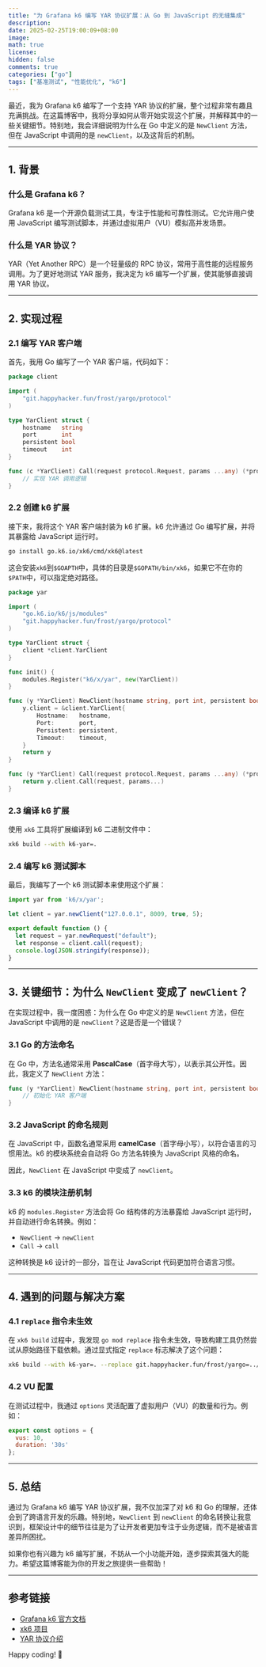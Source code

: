 ```yaml
---
title: "为 Grafana k6 编写 YAR 协议扩展：从 Go 到 JavaScript 的无缝集成"
description: 
date: 2025-02-25T19:00:09+08:00
image: 
math: true
license: 
hidden: false
comments: true
categories: ["go"]
tags: ["基准测试", "性能优化", "k6"]
---
```


最近，我为 Grafana k6 编写了一个支持 YAR 协议的扩展，整个过程非常有趣且充满挑战。在这篇博客中，我将分享如何从零开始实现这个扩展，并解释其中的一些关键细节。特别地，我会详细说明为什么在 Go 中定义的是 `NewClient` 方法，但在 JavaScript 中调用的是 `newClient`，以及这背后的机制。

---

## 1. 背景

### 什么是 Grafana k6？
Grafana k6 是一个开源负载测试工具，专注于性能和可靠性测试。它允许用户使用 JavaScript 编写测试脚本，并通过虚拟用户（VU）模拟高并发场景。

### 什么是 YAR 协议？
YAR（Yet Another RPC）是一个轻量级的 RPC 协议，常用于高性能的远程服务调用。为了更好地测试 YAR 服务，我决定为 k6 编写一个扩展，使其能够直接调用 YAR 协议。

---

## 2. 实现过程

### 2.1 编写 YAR 客户端
首先，我用 Go 编写了一个 YAR 客户端，代码如下：

```go
package client

import (
	"git.happyhacker.fun/frost/yargo/protocol"
)

type YarClient struct {
	hostname   string
	port       int
	persistent bool
	timeout    int
}

func (c *YarClient) Call(request protocol.Request, params ...any) (*protocol.Response, error) {
	// 实现 YAR 调用逻辑
}
```

### 2.2 创建 k6 扩展
接下来，我将这个 YAR 客户端封装为 k6 扩展。k6 允许通过 Go 编写扩展，并将其暴露给 JavaScript 运行时。

```bash
go install go.k6.io/xk6/cmd/xk6@latest
```

这会安装`xk6`到`$GOAPTH`中，具体的目录是`$GOPATH/bin/xk6`，如果它不在你的`$PATH`中，可以指定绝对路径。

```go
package yar

import (
	"go.k6.io/k6/js/modules"
	"git.happyhacker.fun/frost/yargo/protocol"
)

type YarClient struct {
	client *client.YarClient
}

func init() {
	modules.Register("k6/x/yar", new(YarClient))
}

func (y *YarClient) NewClient(hostname string, port int, persistent bool, timeout int) *YarClient {
	y.client = &client.YarClient{
		Hostname:   hostname,
		Port:       port,
		Persistent: persistent,
		Timeout:    timeout,
	}
	return y
}

func (y *YarClient) Call(request protocol.Request, params ...any) (*protocol.Response, error) {
	return y.client.Call(request, params...)
}
```

### 2.3 编译 k6 扩展
使用 `xk6` 工具将扩展编译到 k6 二进制文件中：

```bash
xk6 build --with k6-yar=.
```

### 2.4 编写 k6 测试脚本
最后，我编写了一个 k6 测试脚本来使用这个扩展：

```javascript
import yar from 'k6/x/yar';

let client = yar.newClient("127.0.0.1", 8009, true, 5);

export default function () {
  let request = yar.newRequest("default");
  let response = client.call(request);
  console.log(JSON.stringify(response));
}
```

---

## 3. 关键细节：为什么 `NewClient` 变成了 `newClient`？

在实现过程中，我一度困惑：为什么在 Go 中定义的是 `NewClient` 方法，但在 JavaScript 中调用的是 `newClient`？这是否是一个错误？

### 3.1 Go 的方法命名
在 Go 中，方法名通常采用 **PascalCase**（首字母大写），以表示其公开性。因此，我定义了 `NewClient` 方法：

```go
func (y *YarClient) NewClient(hostname string, port int, persistent bool, timeout int) *YarClient {
	// 初始化 YAR 客户端
}
```

### 3.2 JavaScript 的命名规则
在 JavaScript 中，函数名通常采用 **camelCase**（首字母小写），以符合语言的习惯用法。k6 的模块系统会自动将 Go 方法名转换为 JavaScript 风格的命名。

因此，`NewClient` 在 JavaScript 中变成了 `newClient`。

### 3.3 k6 的模块注册机制
k6 的 `modules.Register` 方法会将 Go 结构体的方法暴露给 JavaScript 运行时，并自动进行命名转换。例如：
- `NewClient` → `newClient`
- `Call` → `call`

这种转换是 k6 设计的一部分，旨在让 JavaScript 代码更加符合语言习惯。

---

## 4. 遇到的问题与解决方案

### 4.1 `replace` 指令未生效
在 `xk6 build` 过程中，我发现 `go mod replace` 指令未生效，导致构建工具仍然尝试从原始路径下载依赖。通过显式指定 `replace` 标志解决了这个问题：

```bash
xk6 build --with k6-yar=. --replace git.happyhacker.fun/frost/yargo=../path/to/your/yar/client
```

### 4.2 VU 配置
在测试过程中，我通过 `options` 灵活配置了虚拟用户（VU）的数量和行为。例如：

```javascript
export const options = {
  vus: 10,
  duration: '30s'
};
```

---

## 5. 总结

通过为 Grafana k6 编写 YAR 协议扩展，我不仅加深了对 k6 和 Go 的理解，还体会到了跨语言开发的乐趣。特别地，`NewClient` 到 `newClient` 的命名转换让我意识到，框架设计中的细节往往是为了让开发者更加专注于业务逻辑，而不是被语言差异所困扰。

如果你也有兴趣为 k6 编写扩展，不妨从一个小功能开始，逐步探索其强大的能力。希望这篇博客能为你的开发之旅提供一些帮助！

---

## 参考链接
- [Grafana k6 官方文档](https://k6.io/docs/)
- [xk6 项目](https://github.com/grafana/xk6)
- [YAR 协议介绍](https://en.wikipedia.org/wiki/YAR)

Happy coding! 🚀